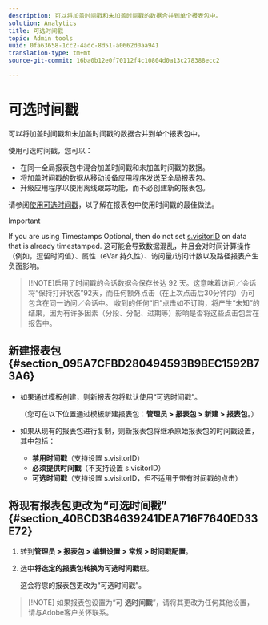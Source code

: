```yaml
---
description: 可以将加盖时间戳和未加盖时间戳的数据合并到单个报表包中。
solution: Analytics
title: 可选时间戳
topic: Admin tools
uuid: 0fa63658-1cc2-4adc-8d51-a0662d0aa941
translation-type: tm+mt
source-git-commit: 16ba0b12e0f70112f4c10804d0a13c278388ecc2

---
```



# 可选时间戳

可以将加盖时间戳和未加盖时间戳的数据合并到单个报表包中。

使用可选时间戳，您可以：

* 在同一全局报表包中混合加盖时间戳和未加盖时间戳的数据。
* 将加盖时间戳的数据从移动设备应用程序发送至全局报表包。
* 升级应用程序以使用离线跟踪功能，而不必创建新的报表包。

请参阅[使用可选时间戳](/help/implement/js-implementation/timestamps-overview.md)，以了解在报表包中使用时间戳的最佳做法。

>[!IMPORTANT]
>
>If you are using Timestamps Optional, then do not set [s.visitorID](https://marketing.adobe.com/resources/help/en_US/sc/implement/visid_custom.html) on data that is already timestamped. 这可能会导致数据混乱，并且会对时间计算操作（例如，逗留时间值）、属性（eVar 持久性）、访问量/访问计数以及路径报表产生负面影响。

> [!NOTE]启用了时间戳的会话数据会保存长达 92 天。这意味着访问／会话将“保持打开状态”92天，而任何额外点击（在上次点击后30分钟内）仍可包含在同一访问／会话中。 收到的任何“旧”点击如不订购，将产生“未知”的结果，因为有许多因素（分段、分配、过期等）影响是否将这些点击包含在报告中。

## 新建报表包 {#section_095A7CFBD280494593B9BEC1592B73A6}

* 如果通过模板创建，则新报表包将默认使用“可选时间戳”。

   （您可在以下位置通过模板新建报表包：**管理员 &gt; 报表包 &gt; 新建 &gt; 报表包**。）
* 如果从现有的报表包进行复制，则新报表包将继承原始报表包的时间戳设置，其中包括：

   * **禁用时间戳**（支持设置 s.visitorID）
   * **必须提供时间戳**（不支持设置 s.visitorID）
   * **可选时间戳**（支持设置 s.visitorID，但不适用于带有时间戳的点击）

## 将现有报表包更改为“可选时间戳” {#section_40BCD3B4639241DEA716F7640ED33E72}

1. 转到&#x200B;**管理员 &gt; 报表包 &gt; 编辑设置 &gt; 常规 &gt; 时间戳配置**。
1. 选中&#x200B;**将选定的报表包转换为可选时间戳**&#x200B;框。

   这会将您的报表包更改为“可选时间戳”。

> [!NOTE] 如果报表包设置为“可 **选时间戳**”，请将其更改为任何其他设置，请与Adobe客户关怀联系。


